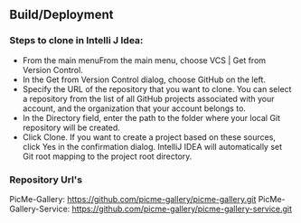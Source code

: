 ## Build/Deployment

### Steps to clone in Intelli J Idea:

* From the main menuFrom the main menu, choose VCS | Get from Version Control.
* In the Get from Version Control dialog, choose GitHub on the left.
* Specify the URL of the repository that you want to clone. You can select a repository from the list of all GitHub projects associated with your account, and the organization that your account belongs to.
* In the Directory field, enter the path to the folder where your local Git repository will be created.
* Click Clone. If you want to create a project based on these sources, click Yes in the confirmation dialog. IntelliJ IDEA will automatically set Git root mapping to the project root directory.

### Repository Url's

PicMe-Gallery: https://github.com/picme-gallery/picme-gallery.git
PicMe-Gallery-Service: https://github.com/picme-gallery/picme-gallery-service.git
